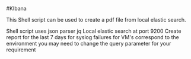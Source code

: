 #KIbana

This Shell script can be used to create a pdf file from local elastic search.

Shell script uses json parser jq
Local elastic search at port 9200
Create report for the last 7 days for syslog failures for VM's correspond to the environment 
you may need to change the query parameter for your requirement


